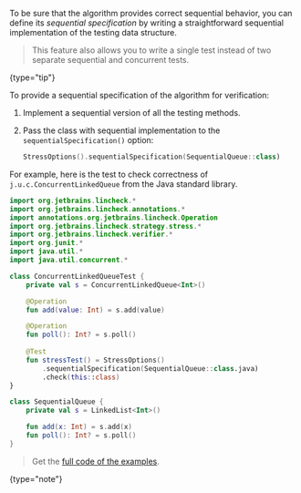 [//]: # (title: Sequential specification)

To be sure that the algorithm provides correct sequential behavior, you can define its _sequential specification_
by writing a straightforward sequential implementation of the testing data structure.

> This feature also allows you to write a single test instead of two separate sequential and concurrent tests.
>
{type="tip"}

To provide a sequential specification of the algorithm for verification:

1. Implement a sequential version of all the testing methods.
2. Pass the class with sequential implementation to the `sequentialSpecification()` option:

   ```kotlin
   StressOptions().sequentialSpecification(SequentialQueue::class)
   ```

For example, here is the test to check correctness of `j.u.c.ConcurrentLinkedQueue` from the Java standard library.

```kotlin
import org.jetbrains.lincheck.*
import org.jetbrains.lincheck.annotations.*
import annotations.org.jetbrains.lincheck.Operation
import org.jetbrains.lincheck.strategy.stress.*
import org.jetbrains.lincheck.verifier.*
import org.junit.*
import java.util.*
import java.util.concurrent.*

class ConcurrentLinkedQueueTest {
    private val s = ConcurrentLinkedQueue<Int>()

    @Operation
    fun add(value: Int) = s.add(value)

    @Operation
    fun poll(): Int? = s.poll()
   
    @Test
    fun stressTest() = StressOptions()
        .sequentialSpecification(SequentialQueue::class.java)
        .check(this::class)
}

class SequentialQueue {
    private val s = LinkedList<Int>()

    fun add(x: Int) = s.add(x)
    fun poll(): Int? = s.poll()
}
```

> Get the [full code of the examples](https://github.com/JetBrains/lincheck/blob/move-to-jb-organization/src/jvm/test/org/jetbrains/lincheck/test/guide/ConcurrentLinkedQueueTest.kt).
>
{type="note"}